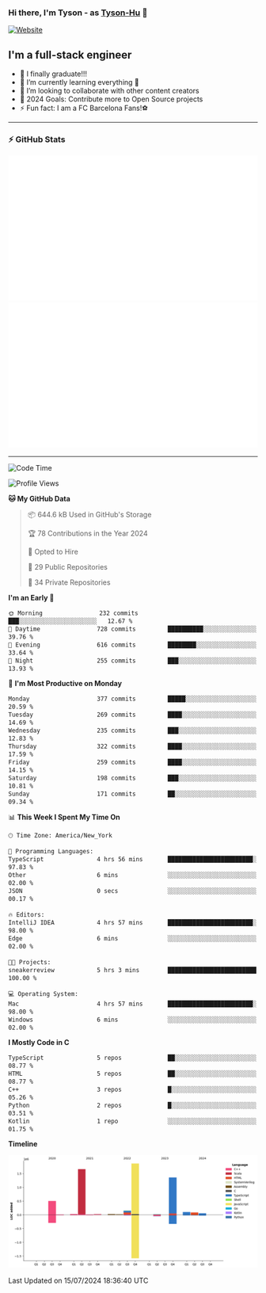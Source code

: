 ### Hi there, I'm Tyson - as [Tyson-Hu][website] 👋

[![Website](https://img.shields.io/website?label=Tianzhe.me&style=for-the-badge&url=https%3A%2F%2Ftianzhe.me)](https://tianzhe.me)


## I'm a full-stack engineer

- 🔭 I finally graduate!!!
- 🌱 I’m currently learning everything 🤣
- 👯 I’m looking to collaborate with other content creators
- 🥅 2024 Goals: Contribute more to Open Source projects
- ⚡ Fun fact: I am a FC Barcelona Fans!⚽️

---

### ⚡️ GitHub Stats
![](https://raw.githubusercontent.com/Tyson-Hu/github-stats-card/master/generated/overview.svg)
![](https://raw.githubusercontent.com/Tyson-Hu/github-stats-card/master/generated/languages.svg)

---

<!--START_SECTION:waka-->
![Code Time](http://img.shields.io/badge/Code%20Time-164%20hrs%2035%20mins-blue)

![Profile Views](http://img.shields.io/badge/Profile%20Views-0-blue)

**🐱 My GitHub Data** 

> 📦 644.6 kB Used in GitHub's Storage 
 > 
> 🏆 78 Contributions in the Year 2024
 > 
> 💼 Opted to Hire
 > 
> 📜 29 Public Repositories 
 > 
> 🔑 34 Private Repositories 
 > 
**I'm an Early 🐤** 

```text
🌞 Morning                232 commits         ███░░░░░░░░░░░░░░░░░░░░░░   12.67 % 
🌆 Daytime                728 commits         ██████████░░░░░░░░░░░░░░░   39.76 % 
🌃 Evening                616 commits         ████████░░░░░░░░░░░░░░░░░   33.64 % 
🌙 Night                  255 commits         ███░░░░░░░░░░░░░░░░░░░░░░   13.93 % 
```
📅 **I'm Most Productive on Monday** 

```text
Monday                   377 commits         █████░░░░░░░░░░░░░░░░░░░░   20.59 % 
Tuesday                  269 commits         ████░░░░░░░░░░░░░░░░░░░░░   14.69 % 
Wednesday                235 commits         ███░░░░░░░░░░░░░░░░░░░░░░   12.83 % 
Thursday                 322 commits         ████░░░░░░░░░░░░░░░░░░░░░   17.59 % 
Friday                   259 commits         ████░░░░░░░░░░░░░░░░░░░░░   14.15 % 
Saturday                 198 commits         ███░░░░░░░░░░░░░░░░░░░░░░   10.81 % 
Sunday                   171 commits         ██░░░░░░░░░░░░░░░░░░░░░░░   09.34 % 
```


📊 **This Week I Spent My Time On** 

```text
🕑︎ Time Zone: America/New_York

💬 Programming Languages: 
TypeScript               4 hrs 56 mins       ████████████████████████░   97.83 % 
Other                    6 mins              ░░░░░░░░░░░░░░░░░░░░░░░░░   02.00 % 
JSON                     0 secs              ░░░░░░░░░░░░░░░░░░░░░░░░░   00.17 % 

🔥 Editors: 
IntelliJ IDEA            4 hrs 57 mins       ████████████████████████░   98.00 % 
Edge                     6 mins              ░░░░░░░░░░░░░░░░░░░░░░░░░   02.00 % 

🐱‍💻 Projects: 
sneakerreview            5 hrs 3 mins        █████████████████████████   100.00 % 

💻 Operating System: 
Mac                      4 hrs 57 mins       ████████████████████████░   98.00 % 
Windows                  6 mins              ░░░░░░░░░░░░░░░░░░░░░░░░░   02.00 % 
```

**I Mostly Code in C** 

```text
TypeScript               5 repos             ██░░░░░░░░░░░░░░░░░░░░░░░   08.77 % 
HTML                     5 repos             ██░░░░░░░░░░░░░░░░░░░░░░░   08.77 % 
C++                      3 repos             █░░░░░░░░░░░░░░░░░░░░░░░░   05.26 % 
Python                   2 repos             █░░░░░░░░░░░░░░░░░░░░░░░░   03.51 % 
Kotlin                   1 repo              ░░░░░░░░░░░░░░░░░░░░░░░░░   01.75 % 
```



**Timeline**

![Lines of Code chart](https://raw.githubusercontent.com/Tyson-Hu/Tyson-Hu/main/assets/bar_graph.png)


 Last Updated on 15/07/2024 18:36:40 UTC
<!--END_SECTION:waka-->


[website]: https://github.com/Tyson-Hu
